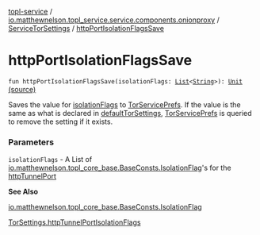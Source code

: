 [topl-service](../../index.md) / [io.matthewnelson.topl_service.service.components.onionproxy](../index.md) / [ServiceTorSettings](index.md) / [httpPortIsolationFlagsSave](./http-port-isolation-flags-save.md)

# httpPortIsolationFlagsSave

`fun httpPortIsolationFlagsSave(isolationFlags: `[`List`](https://kotlinlang.org/api/latest/jvm/stdlib/kotlin.collections/-list/index.html)`<`[`String`](https://kotlinlang.org/api/latest/jvm/stdlib/kotlin/-string/index.html)`>): `[`Unit`](https://kotlinlang.org/api/latest/jvm/stdlib/kotlin/-unit/index.html) [(source)](https://github.com/05nelsonm/TorOnionProxyLibrary-Android/blob/master/topl-service/src/main/java/io/matthewnelson/topl_service/service/components/onionproxy/ServiceTorSettings.kt#L303)

Saves the value for [isolationFlags](http-port-isolation-flags-save.md#io.matthewnelson.topl_service.service.components.onionproxy.ServiceTorSettings$httpPortIsolationFlagsSave(kotlin.collections.List((kotlin.String)))/isolationFlags) to [TorServicePrefs](../../io.matthewnelson.topl_service.prefs/-tor-service-prefs/index.md). If the value is the same as what is
declared in [defaultTorSettings](default-tor-settings.md), [TorServicePrefs](../../io.matthewnelson.topl_service.prefs/-tor-service-prefs/index.md) is queried to remove the setting if
it exists.

### Parameters

`isolationFlags` - A List of [io.matthewnelson.topl_core_base.BaseConsts.IsolationFlag](../../..//topl-core-base/io.matthewnelson.topl_core_base/-base-consts/-isolation-flag/index.md)'s
for the [httpTunnelPort](http-tunnel-port.md)

**See Also**

[io.matthewnelson.topl_core_base.BaseConsts.IsolationFlag](../../..//topl-core-base/io.matthewnelson.topl_core_base/-base-consts/-isolation-flag/index.md)

[TorSettings.httpTunnelPortIsolationFlags](../../..//topl-core-base/io.matthewnelson.topl_core_base/-tor-settings/http-tunnel-port-isolation-flags.md)

